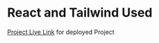 # React and Tailwind Used
[Project Live Link](https://verdant-croissant-8bd5c9.netlify.app/) for deployed Project
  
